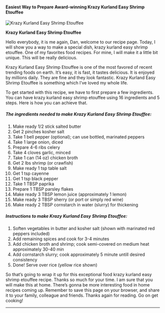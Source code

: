             

#### Easiest Way to Prepare Award-winning Krazy Kurland Easy Shrimp Etouffee

![Krazy Kurland Easy Shrimp Etouffee](https://img-global.cpcdn.com/recipes/69ea8f9875a1fa47/751x532cq70/krazy-kurland-easy-shrimp-etouffee-recipe-main-photo.jpg)

**Krazy Kurland Easy Shrimp Etouffee**

Hello everybody, it is me again, Dan, welcome to our recipe page. Today, I will show you a way to make a special dish, krazy kurland easy shrimp etouffee. One of my favorites food recipes. For mine, I will make it a little bit unique. This will be really delicious.

Krazy Kurland Easy Shrimp Etouffee is one of the most favored of recent trending foods on earth. It’s easy, it is fast, it tastes delicious. It is enjoyed by millions daily. They are fine and they look fantastic. Krazy Kurland Easy Shrimp Etouffee is something which I’ve loved my whole life.

To get started with this recipe, we have to first prepare a few ingredients. You can have krazy kurland easy shrimp etouffee using 16 ingredients and 5 steps. Here is how you can achieve that.

##### The ingredients needed to make Krazy Kurland Easy Shrimp Etouffee:

1.  Make ready 1/2 stick salted butter
2.  Get 2 pinches kosher salt
3.  Take 1 bell pepper (optional); can use bottled, marinated peppers
4.  Take 1 large onion, diced
5.  Prepare 4-6 ribs celery
6.  Take 4 cloves garlic, minced
7.  Take 1 can (14 oz) chicken broth
8.  Get 2 lbs shrimp (or crawfish)
9.  Make ready 1 tsp table salt
10.  Get 1 tsp cayenne
11.  Get 1 tsp black pepper
12.  Take 1 TBSP paprika
13.  Prepare 1 TBSP parsley flakes
14.  Make ready 3 TBSP lemon juice (approximately 1 lemon)
15.  Make ready 3 TBSP sherry (or port or simply red wine)
16.  Make ready 2 TBSP cornstarch in water (slurry) for thickening

##### Instructions to make Krazy Kurland Easy Shrimp Etouffee:

1.  Soften vegetables in butter and kosher salt (shown with marinated red peppers included)
2.  Add remaining spices and cook for 3-4 minutes
3.  Add chicken broth and shrimp; cook semi-covered on medium heat approximately 30-40 min
4.  Add cornstarch slurry; cook approximately 5 minute untill desired consistency
5.  Done! Serve over rice (yellow rice shown)

So that’s going to wrap it up for this exceptional food krazy kurland easy shrimp etouffee recipe. Thanks so much for your time. I am sure that you will make this at home. There’s gonna be more interesting food in home recipes coming up. Remember to save this page on your browser, and share it to your family, colleague and friends. Thanks again for reading. Go on get cooking!

* * *